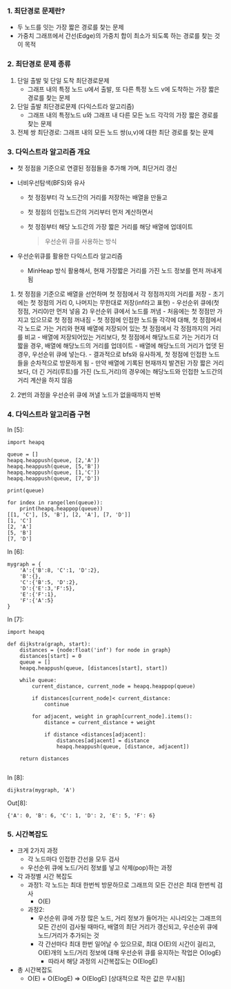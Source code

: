 ### 1. 최단경로 문제란?

- 두 노드를 잇는 가장 짧은 경로를 찾는 문제
- 가중치 그래프에서 간선(Edge)의 가중치 합이 최소가 되도록 하는 경로를 찾는 것이 목적

### 2. 최단경로 문제 종류

1. 단일 출발 및 단일 도착 최단경로문제
   - 그래프 내의 특정 노드 u에서 출발, 또 다른 특정 노드 v에 도착하는 가장 짧은 경로를 찾는 문제
2. 단일 출발 최단경로문제 (다익스트라 알고리즘)
   - 그래프 내의 특정노드 u와 그래프 내 다른 모든 노드 각각의 가장 짧은 경로를 찾는 문제
3. 전체 쌍 최단경로: 그래프 내의 모든 노드 쌍(u,v)에 대한 최단 경로를 찾는 문제

### 3. 다익스트라 알고리즘 개요

- 첫 정점을 기준으로 연결된 정점들을 추가해 가며, 최단거리 갱신

- 너비우선탐색(BFS)와 유사

  - 첫 정점부터 각 노드간의 거리를 저장하는 배열을 만들고

  - 첫 정점의 인접노드간의 거리부터 먼저 계산하면서

  - 첫 정점부터 해당 노드간의 가장 짧은 거리를 해당 배열에 업데이트

    > 우선순위 큐를 사용하는 방식

- 우선순위큐를 활용한 다익스트라 알고리즘

  - MinHeap 방식 활용해서, 현재 가장짧은 거리를 가진 노드 정보를 먼저 꺼내게 됨

1) 첫 정점을 기준으로 배열을 선언하며 첫 정점에서 각 정점까지의 거리를 저장 - 초기에는 첫 정점의 거리 0, 나머지는 무한대로 저장(inf라고 표현) - 우선순위 큐에(첫정점, 거리0)만 먼저 넣음 2) 우선순위 큐에서 노드를 꺼냄 - 처음에는 첫 정점만 가지고 있으므로 첫 정점 꺼내짐 - 첫 정점에 인접한 노드들 각각에 대해, 첫 정점에서 각 노드로 가는 거리와 현재 배열에 저장되어 있는 첫 정점에서 각 정점까지의 거리를 비교 - 배열에 저장되어있는 거리보다, 첫 정점에서 해당노드로 가는 거리가 더 짧을 경우, 배열에 해당노드의 거리를 업데이트 - 배열에 해당노드의 거리가 업뎃 된 경우, 우선순위 큐에 넣는다. - 결과적으로 bfs와 유사하게, 첫 정점에 인접한 노드들을 순차적으로 방문하게 됨 - 만약 배열에 기록된 현재까지 발견된 가장 짧은 거리보다, 더 긴 거리(루트)를 가진 (노드,거리)의 경우에는 해당노드와 인접한 노드간의 거리 계산을 하지 않음

3) 2번의 과정을 우선순위 큐에 꺼낼 노드가 없을때까지 반복

### 4. 다익스트라 알고리즘 구현

In [5]:

```
import heapq

queue = []
heapq.heappush(queue, [2,'A'])
heapq.heappush(queue, [5,'B'])
heapq.heappush(queue, [1,'C'])
heapq.heappush(queue, [7,'D'])

print(queue)

for index in range(len(queue)):
    print(heapq.heappop(queue))
[[1, 'C'], [5, 'B'], [2, 'A'], [7, 'D']]
[1, 'C']
[2, 'A']
[5, 'B']
[7, 'D']
```

In [6]:

```
mygraph = {
    'A':{'B':8, 'C':1, 'D':2},
    'B':{},
    'C':{'B':5, 'D':2},
    'D':{'E':3,'F':5},
    'E':{'F':1},
    'F':{'A':5}
}
```

In [7]:

```
import heapq

def dijkstra(graph, start):
    distances = {node:float('inf') for node in graph}
    distances[start] = 0
    queue = []
    heapq.heappush(queue, [distances[start], start])
    
    while queue:
        current_distance, current_node = heapq.heappop(queue)
        
        if distances[current_node]< current_distance:
            continue
        
        for adjacent, weight in graph[current_node].items():
            distance = current_distance + weight
            
            if distance <distances[adjacent]:
                distances[adjacent] = distance
                heapq.heappush(queue, [distance, adjacent])
                
    return distances
    
```

In [8]:

```
dijkstra(mygraph, 'A')
```

Out[8]:

```
{'A': 0, 'B': 6, 'C': 1, 'D': 2, 'E': 5, 'F': 6}
```

### 5. 시간복잡도

- 크게 2가지 과정
  - 각 노드마다 인접한 간선을 모두 검사
  - 우선순위 큐에 노드/거리 정보를 넣고 삭제(pop)하는 과정
- 각 과정별 시간 복잡도
  - 과정1: 각 노드는 최대 한번씩 방문하므로 그래프의 모든 간선은 최대 한번씩 검사
    - O(E)
  - 과정2:
    - 우선순위 큐에 가장 많은 노드, 거리 정보가 들어가는 시나리오는 그래프의 모든 간선이 검사될 때마다,
      배열의 최단 거리가 갱신되고, 우선순위 큐에 노드/거리가 추가되는 것
    - 각 간선마다 최대 한번 일어날 수 있으므로, 최대 O(E)의 시간이 걸리고, O(E)개의 노드/거리 정보에 대해 우선순위 큐를 유지하는 작업은 O(logE)
      - 따라서 해당 과정의 시간복잡도는 O(ElogE)
- 총 시간복잡도
  - O(E) + O(ElogE) => O(ElogE) [상대적으로 작은 값은 무시됨]